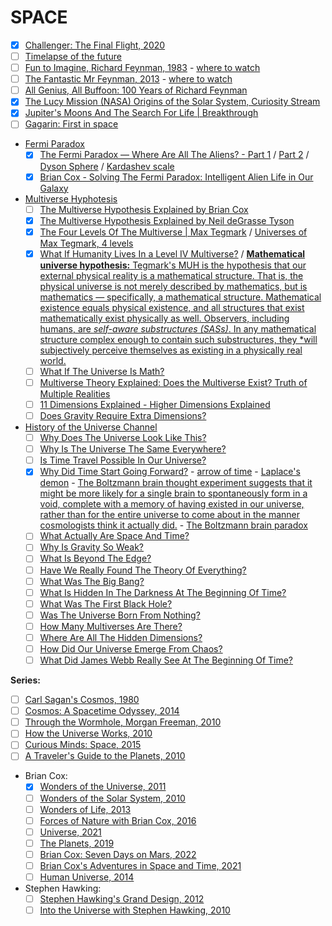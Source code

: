 # SPACE
- [x] [Challenger: The Final Flight, 2020](https://www.netflix.com/nl-en/title/81012137)
- [ ] [Timelapse of the future](https://www.youtube.com/watch?v=uD4izuDMUQA)
- [ ] [Fun to Imagine, Richard Feynman, 1983](https://www.imdb.com/title/tt1118155/?ref_=tt_sims_tt_t_3) - [where to watch](https://www.youtube.com/watch?v=P1ww1IXRfTA)
- [ ] [The Fantastic Mr Feynman, 2013](https://www.imdb.com/title/tt5182420/?ref_=tt_sims_tt_t_3) - [where to watch](https://www.youtube.com/watch?v=H9fjhQMsDW4)
- [ ] [All Genius, All Buffoon: 100 Years of Richard Feynman](https://www.youtube.com/watch?v=A8pBn8S_JPAa)
- [x] [The Lucy Mission (NASA) Origins of the Solar System, Curiosity Stream](https://curiositystream.com/video/6652)
- [x] [Jupiter's Moons And The Search For Life | Breakthrough](https://www.youtube.com/watch?v=6uEwKVVEyGg)
- [ ] [Gagarin: First in space](https://www.imdb.com/title/tt2856930/)
- [Fermi Paradox](https://en.wikipedia.org/wiki/Fermi_paradox)
   - [x] [The Fermi Paradox — Where Are All The Aliens? - Part 1](https://www.youtube.com/watch?v=sNhhvQGsMEc) / [Part 2](https://www.youtube.com/watch?v=1fQkVqno-uI) / [Dyson Sphere](https://en.wikipedia.org/wiki/Dyson_sphere) / [Kardashev scale](https://en.wikipedia.org/wiki/Kardashev_scale)
   - [x] [Brian Cox - Solving The Fermi Paradox: Intelligent Alien Life in Our Galaxy](https://www.youtube.com/watch?v=KNQuGF03Ve4)
- [Multiverse Hyphotesis](https://en.wikipedia.org/wiki/Multiverse)
   - [ ] [The Multiverse Hypothesis Explained by Brian Cox](https://www.youtube.com/watch?v=D_VrMvTNvX0)
   - [x] [The Multiverse Hypothesis Explained by Neil deGrasse Tyson](https://www.youtube.com/watch?v=h6OoaNPSZeM)
   - [x] [The Four Levels Of The Multiverse | Max Tegmark](https://youtu.be/NMx_bU1zlFY) / [Universes of Max Tegmark, 4 levels](https://space.mit.edu/home/tegmark/crazy.html)
   - [x] [What If Humanity Lives In a Level IV Multiverse?](https://youtu.be/cGJZfDmvf24) / [**Mathematical universe hypothesis:** Tegmark's MUH is the hypothesis that our external physical reality is a mathematical structure. That is, the physical universe is not merely described by mathematics, but is mathematics — specifically, a mathematical structure. Mathematical existence equals physical existence, and all structures that exist mathematically exist physically as well. Observers, including humans, are *self-aware substructures (SASs)*. In any mathematical structure complex enough to contain such substructures, they *will subjectively perceive themselves as existing in a physically real world.](https://en.wikipedia.org/wiki/Mathematical_universe_hypothesis)
   - [ ] [What If The Universe Is Math?](https://youtu.be/F__elfR3w8c)
   - [ ] [Multiverse Theory Explained: Does the Multiverse Exist? Truth of Multiple Realities](https://www.youtube.com/watch?v=TLGcmDbleWQ)
   - [ ] [11 Dimensions Explained - Higher Dimensions Explained](https://www.youtube.com/watch?v=UxubeeSqSmk)
   - [ ] [Does Gravity Require Extra Dimensions?](https://www.youtube.com/watch?v=z91oGI5aP0A)
- [History of the Universe Channel](https://www.youtube.com/@HistoryoftheUniverse)
   - [ ] [Why Does The Universe Look Like This?](https://www.youtube.com/watch?v=iDqQ9qgTWmg)
   - [ ] [Why Is The Universe The Same Everywhere?](https://www.youtube.com/watch?v=5JM9RJFMHgc)
   - [ ] [Is Time Travel Possible In Our Universe?](https://www.youtube.com/watch?v=JXZpac6TREw)
   - [x] [Why Did Time Start Going Forward?](https://www.youtube.com/watch?v=x9m0sz2sUfU) - [arrow of time](https://en.wikipedia.org/wiki/Arrow_of_time) - [Laplace's demon](https://en.wikipedia.org/wiki/Laplace%27s_demon) - [The Boltzmann brain thought experiment suggests that it might be more likely for a single brain to spontaneously form in a void, complete with a memory of having existed in our universe, rather than for the entire universe to come about in the manner cosmologists think it actually did.](https://en.wikipedia.org/wiki/Boltzmann_brain) - [The Boltzmann brain paradox](https://www.youtube.com/watch?v=OpohbXB_JZU)
   - [ ] [What Actually Are Space And Time?](https://www.youtube.com/watch?v=yPVQtvbiS4Y)
   - [ ] [Why Is Gravity So Weak?](https://www.youtube.com/watch?v=4IxuXuLbMoQ)
   - [ ] [What Is Beyond The Edge?](https://www.youtube.com/watch?v=_IkaetPoBZM)
   - [ ] [Have We Really Found The Theory Of Everything?](https://www.youtube.com/watch?v=E4CsY5B3BoI)
   - [ ] [What Was The Big Bang?](https://www.youtube.com/watch?v=XSCrSkK2HcQ)
   - [ ] [What Is Hidden In The Darkness At The Beginning Of Time?](https://www.youtube.com/watch?v=o6wgOd8ghRY)
   - [ ] [What Was The First Black Hole?](https://www.youtube.com/watch?v=HWVnmJpEPjk)
   - [ ] [Was The Universe Born From Nothing?](https://www.youtube.com/watch?v=MOItjGpiAfo)
   - [ ] [How Many Multiverses Are There?](https://www.youtube.com/watch?v=1jmNzlTd09E)
   - [ ] [Where Are All The Hidden Dimensions?](https://www.youtube.com/watch?v=9If-K9R3Ka4)
   - [ ] [How Did Our Universe Emerge From Chaos?](https://www.youtube.com/watch?v=qr0wyKbm7m4)
   - [ ] [What Did James Webb Really See At The Beginning Of Time?](https://www.youtube.com/watch?v=2pux7v9qJ58)

**Series:**
- [ ] [Carl Sagan's Cosmos, 1980](https://www.imdb.com/title/tt0081846/?ref_=tt_sims_tt_i_5) 
- [ ] [Cosmos: A Spacetime Odyssey, 2014](https://www.imdb.com/title/tt2395695/?ref_=tt_sims_tt_i_7)
- [ ] [Through the Wormhole, Morgan Freeman, 2010](https://www.imdb.com/title/tt1513168/?ref_=tt_sims_tt_i_2)
- [ ] [How the Universe Works, 2010](https://www.imdb.com/title/tt1832668/?ref_=tt_sims_tt_i_1)
- [ ] [Curious Minds: Space, 2015](https://www.imdb.com/title/tt6951516/)
- [ ] [A Traveler's Guide to the Planets, 2010](https://www.imdb.com/title/tt1616205/)
- Brian Cox:
   - [x] [Wonders of the Universe, 2011](https://www.imdb.com/title/tt1854226/?ref_=tt_sims_tt_i_1)
   - [ ] [Wonders of the Solar System, 2010](https://www.imdb.com/title/tt1611787/?ref_=tt_sims_tt_i_2)
   - [ ] [Wonders of Life, 2013](https://www.imdb.com/title/tt2699374/?ref_=tt_sims_tt_i_3)
   - [ ] [Forces of Nature with Brian Cox, 2016](https://www.imdb.com/title/tt5907228/?ref_=tt_sims_tt_i_4)
   - [ ] [Universe, 2021](https://www.imdb.com/title/tt15757074/?ref_=tt_sims_tt_i_7)
   - [ ] [The Planets, 2019](https://www.imdb.com/title/tt10394800/?ref_=tt_sims_tt_i_1)
   - [ ] [Brian Cox: Seven Days on Mars, 2022](https://www.imdb.com/title/tt19857396/?ref_=tt_sims_tt_i_2)
   - [ ] [Brian Cox's Adventures in Space and Time, 2021](https://www.imdb.com/title/tt14716416/)
   - [ ] [Human Universe, 2014](https://www.imdb.com/title/tt4162128/?ref_=tt_sims_tt_i_6)
- Stephen Hawking:
   - [ ] [Stephen Hawking's Grand Design, 2012](https://www.imdb.com/title/tt2203380/?ref_=tt_tpks_tt_i_1_pd_tp1_pbr_ic)
   - [ ] [Into the Universe with Stephen Hawking, 2010](https://www.imdb.com/title/tt1655078/?ref_=tt_sims_tt_i_1)
